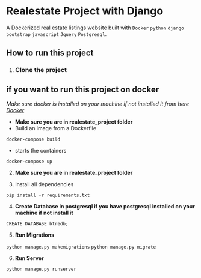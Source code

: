 # Realestate Project with Django

A Dockerized real estate listings website built with `Docker` `python` `django` `bootstrap` `javascript` `Jquery` `Postgresql`.

## How to run this project

1. ### Clone the project

## if you want to run this project on docker
*Make sure docker is installed on your machine if not installed it from here [Docker](https://docs.docker.com/get-docker/)*
- **Make sure you are in realestate_project folder**
- Build an image from a Dockerfile

`docker-compose build`

- starts the containers

`docker-compose up`

2. **Make sure you are in realestate_project folder**

3. Install all dependencies

`pip install -r requirements.txt`

4. **Create Database in postgresql if you have postgresql installed on your machine if not install it**

`CREATE DATABASE btredb;`

5. **Run Migrations**

`python manage.py makemigrations`
`python manage.py migrate`

6. **Run Server**

`python manage.py runserver`



